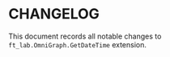 # CHANGELOG

This document records all notable changes to ``ft_lab.OmniGraph.GetDateTime`` extension.


